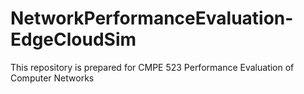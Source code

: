 # NetworkPerformanceEvaluation-EdgeCloudSim
This repository is prepared for CMPE 523 Performance Evaluation of Computer Networks

